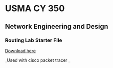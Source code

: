# USMA CY 350
## Network Engineering and Design

### Routing Lab Starter File
[Download here](../../raw/master/routinglab_starter_v1.pkt)

_Used with cisco packet tracer _
